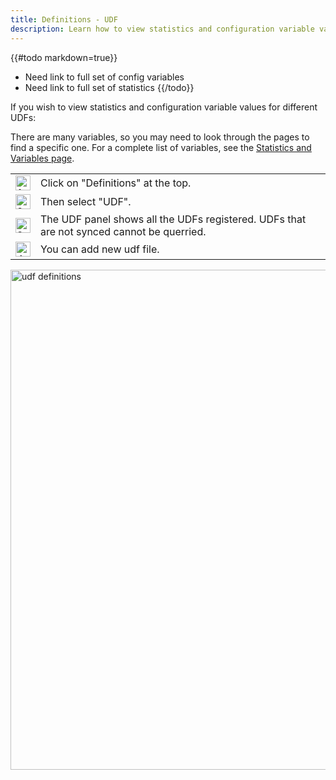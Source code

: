 ```yaml
---
title: Definitions - UDF
description: Learn how to view statistics and configuration variable values for different UDFs.
---
```

{{#todo markdown=true}}
- Need link to full set of config variables
- Need link to full set of statistics
{{/todo}}

If you wish to view statistics and configuration variable values for different UDFs:

There are many variables, so you may need to look through the pages to find a specific one. For a complete list of variables, see the [Statistics and Variables page](stats.html).
<table border="0">
	<tr>
		<td>
			<img src="/docs/amc/assets/images/1.png" alt="1" width="24">
		</td>
		<td>
			Click on "Definitions" at the top.
		</td>
	</tr>
	<tr>
		<td>
			<img src="/docs/amc/assets/images/2.png" alt="2" width="24"> 
		</td>
		<td>
			Then select "UDF".
		</td>
	</tr>
	<tr>
		<td>
			<img src="/docs/amc/assets/images/3.png" alt="3" width="24"> 
		</td>
		<td>
			The UDF panel shows all the UDFs registered. UDFs that are not synced cannot be querried.
		</td>
	</tr>
         <tr>
                <td>
                        <img src="/docs/amc/assets/images/4.png" alt="4" width="24">
                </td>
                <td>
                       You can add new udf file.
                </td>
        </tr>
       
</table>
<img src="/docs/amc/assets/images/c03_02_udf_1.png" alt="udf definitions" width="800">




